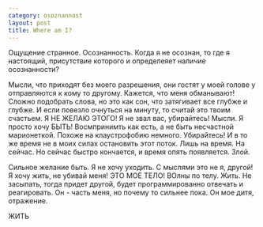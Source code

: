 ```yaml
--- 
category: osoznannost
layout: post
title: Where am I?
---
```

Ощущение странное. Осознанность. Когда я не осознан, то где я настоящий, присутствие которого и определеяет наличие осознанности?

Мысли, что приходят без моего разрешения, они гостят у моей голове у отправляются к кому то другому. Кажется, что меня обманывают! Сложно подобрать слова, но это как сон, что затягивает все глубже и глубже. И если повезло очнуться на минуту, то считай это твоим счастьем. Я НЕ ЖЕЛАЮ ЭТОГО! Я не звал вас, убирайтесь! Мысли. Я просто хочу БЫТЬ! Восмпринимть как есть, а не быть несчастной марионеткой. Похоже на клаустрофобию немного. Убирайтесь! И в то же время не в моих силах остановить этот поток. Лишь на время. На сейчас. Но сейчас быстро кончается, и время опять появляется. Злой.

Сильное желание быть. Я не хочу уходить. С мыслями это не я, другой! Я хочу жить, не убивай меня! ЭТО МОЕ ТЕЛО! ВОлны по телу. Жить. Не засыпать, тогда придет другой, будет программированно отвечать и реагировать. Он - часть меня, но почему то сильнее пока. Он мое дитя, отражение.

ЖИТЬ
